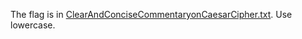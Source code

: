 The flag is in [ClearAndConciseCommentaryonCaesarCipher.txt](${ClearAndConciseCommentaryonCaesarCipher_txt}). Use lowercase.